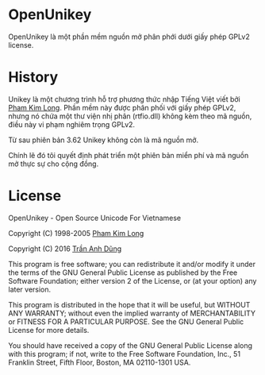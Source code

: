 # OpenUnikey

OpenUnikey là một phần mềm nguồn mở phân phới dưới giấy phép GPLv2 license.

# History

Unikey là một chương trình hỗ trợ phương thức nhập Tiếng Việt viết bởi [Pham Kim Long](mailto:unikey@gmail.com). Phần mềm này được phân phối với giấy phép GPLv2, nhưng nó chứa một thư viện nhị phân (rtfio.dll) không kèm theo mã nguồn, điều này vi phạm nghiêm trọng GPLv2.

Từ sau phiên bản 3.62 Unikey không còn là mã nguồn mở. 

Chính lẽ đó tôi quyết định phát triển một phiên bản miển phí và mã nguồn mở thực sự cho cộng đồng.

# License

OpenUnikey - Open Source Unicode For Vietnamese

Copyright (C) 1998-2005 [Pham Kim Long](unikey@gmail.com)

Copyright (C) 2016 [Trần Anh Dũng](tad88.dev@gmail.com)

This program is free software; you can redistribute it and/or modify
it under the terms of the GNU General Public License as published by
the Free Software Foundation; either version 2 of the License, or
(at your option) any later version.

This program is distributed in the hope that it will be useful,
but WITHOUT ANY WARRANTY; without even the implied warranty of
MERCHANTABILITY or FITNESS FOR A PARTICULAR PURPOSE.  See the
GNU General Public License for more details.

You should have received a copy of the GNU General Public License along
with this program; if not, write to the Free Software Foundation, Inc.,
51 Franklin Street, Fifth Floor, Boston, MA 02110-1301 USA.
